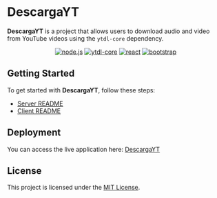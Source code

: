 # DescargaYT

**DescargaYT** is a project that allows users to download audio and video from YouTube videos using the `ytdl-core` dependency.

<p align="center">
  <a href="https://nodejs.org/" target="_blank"><img src="https://img.shields.io/badge/Node.js-v18.18.2-green?logo=node.js&style=for-the-badge" alt="node.js" /></a>
  <a href="https://github.com/distubejs/ytdl-core" target="_blank"><img src="https://img.shields.io/badge/YTDL%20CORE-v4.11.5-red?style=for-the-badge&logo=youtube" alt="ytdl-core" /></a>
  <a href="https://es.react.dev/" target="_blank"><img src="https://img.shields.io/badge/React-v18-gray?style=for-the-badge&logo=react" alt="react" /></a>
  <a href="https://getbootstrap.com/" target="_blank"><img src="https://img.shields.io/badge/Bootstrap-v5.3.2-purple?style=for-the-badge&logo=bootstrap" alt="bootstrap" /></a>
</p>

## Getting Started

To get started with **DescargaYT**, follow these steps:

- [Server README](./server/README.md)
- [Client README](./client/README.md)

## Deployment

You can access the live application here: [DescargaYT](https://descarga-yt-six.vercel.app/)

## License

This project is licensed under the [MIT License](./LICENSE).